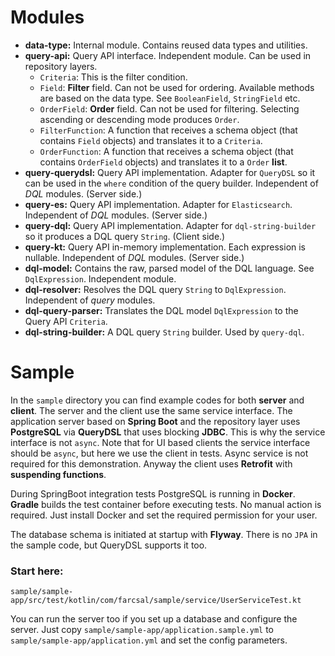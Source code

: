 # Modules

- **data-type:** Internal module. Contains reused data types and utilities.
- **query-api:** Query API interface. Independent module. Can be used in repository layers.
  - `Criteria`: This is the filter condition.
  - `Field`: **Filter** field. Can not be used for ordering. Available methods are based on the data type. See `BooleanField`, `StringField` etc.
  - `OrderField`: **Order** field. Can not be used for filtering. Selecting ascending or descending mode produces `Order`.
  - `FilterFunction`: A function that receives a schema object (that contains `Field` objects) and translates it to a `Criteria`.
  - `OrderFunction`: A function that receives a schema object (that contains `OrderField` objects) and translates it to a `Order` **list**.
- **query-querydsl:** Query API implementation. Adapter for `QueryDSL` so it can be used in the `where` condition of the query builder. Independent of *DQL* modules. (Server side.)
- **query-es:** Query API implementation. Adapter for `Elasticsearch`. Independent of *DQL* modules. (Server side.)
- **query-dql:** Query API implementation. Adapter for `dql-string-builder` so it produces a DQL query `String`. (Client side.)
- **query-kt:** Query API in-memory implementation. Each expression is nullable. Independent of *DQL* modules. (Server side.)
- **dql-model:** Contains the raw, parsed model of the DQL language. See `DqlExpression`. Independent module.
- **dql-resolver:** Resolves the DQL query `String` to `DqlExpression`. Independent of *query* modules.
- **dql-query-parser:** Translates the DQL model `DqlExpression` to the Query API `Criteria`.
- **dql-string-builder:** A DQL query `String` builder. Used by `query-dql`.

# Sample

In the `sample` directory you can find example codes for both **server** and **client**.
The server and the client use the same service interface.
The application server based on **Spring Boot** and the repository layer uses **PostgreSQL** via **QueryDSL** that uses blocking **JDBC**.
This is why the service interface is not `async`.
Note that for UI based clients the service interface should be `async`, but here we use the client in tests.
Async service is not required for this demonstration.
Anyway the client uses **Retrofit** with **suspending functions**.

During SpringBoot integration tests PostgreSQL is running in **Docker**.
**Gradle** builds the test container before executing tests.
No manual action is required. Just install Docker and set the required permission for your user.

The database schema is initiated at startup with **Flyway**.
There is no `JPA` in the sample code, but QueryDSL supports it too.

### Start here:
`sample/sample-app/src/test/kotlin/com/farcsal/sample/service/UserServiceTest.kt`

You can run the server too if you set up a database and configure the server.
Just copy `sample/sample-app/application.sample.yml` to `sample/sample-app/application.yml` and set the config parameters.
